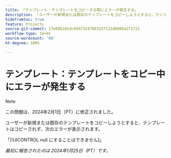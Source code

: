 ```yaml
---
title: 「テンプレート：テンプレートをコピーする際にエラーが発生する」
description: 「ユーザーが新規または既存のテンプレートをコピーしようとすると、テンプレートはコピーされず、エラーが表示される。」
hidefromtoc: true
feature: Projects
source-git-commit: 17e60b281dc05073247083257121d8809a271722
workflow-type: tm+mt
source-wordcount: '69'
ht-degree: 100%

---
```



# テンプレート：テンプレートをコピー中にエラーが発生する

>[!NOTE]
>
>この問題は、2024年2月1日（PT）に修正されました。

ユーザーが新規または既存のテンプレートをコピーしようとすると、テンプレートはコピーされず、次のエラーが表示されます。

「[!UICONTROL null にすることはできません]」

_最初に報告されたのは 2024年1月25日（PT）です。_
